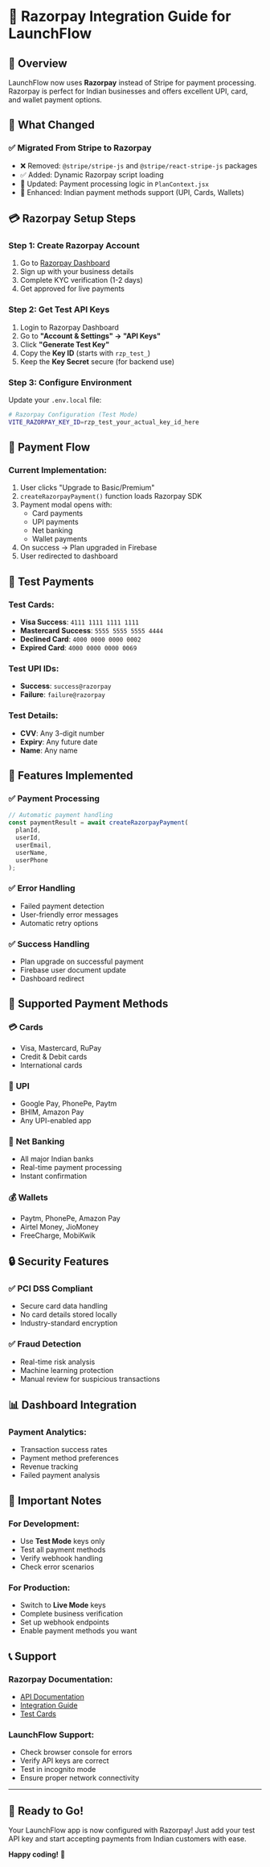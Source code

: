 # 🚀 Razorpay Integration Guide for LaunchFlow

## 🎯 Overview

LaunchFlow now uses **Razorpay** instead of Stripe for payment processing. Razorpay is perfect for Indian businesses and offers excellent UPI, card, and wallet payment options.

## 🔧 What Changed

### ✅ **Migrated From Stripe to Razorpay**

- ❌ Removed: `@stripe/stripe-js` and `@stripe/react-stripe-js` packages
- ✅ Added: Dynamic Razorpay script loading
- 🔄 Updated: Payment processing logic in `PlanContext.jsx`
- 🎨 Enhanced: Indian payment methods support (UPI, Cards, Wallets)

## 💳 Razorpay Setup Steps

### Step 1: Create Razorpay Account

1. Go to [Razorpay Dashboard](https://dashboard.razorpay.com/)
2. Sign up with your business details
3. Complete KYC verification (1-2 days)
4. Get approved for live payments

### Step 2: Get Test API Keys

1. Login to Razorpay Dashboard
2. Go to **"Account & Settings" → "API Keys"**
3. Click **"Generate Test Key"**
4. Copy the **Key ID** (starts with `rzp_test_`)
5. Keep the **Key Secret** secure (for backend use)

### Step 3: Configure Environment

Update your `.env.local` file:

```bash
# Razorpay Configuration (Test Mode)
VITE_RAZORPAY_KEY_ID=rzp_test_your_actual_key_id_here
```

## 🎨 Payment Flow

### Current Implementation:

1. User clicks "Upgrade to Basic/Premium"
2. `createRazorpayPayment()` function loads Razorpay SDK
3. Payment modal opens with:
   - Card payments
   - UPI payments
   - Net banking
   - Wallet payments
4. On success → Plan upgraded in Firebase
5. User redirected to dashboard

## 🧪 Test Payments

### Test Cards:

- **Visa Success**: `4111 1111 1111 1111`
- **Mastercard Success**: `5555 5555 5555 4444`
- **Declined Card**: `4000 0000 0000 0002`
- **Expired Card**: `4000 0000 0000 0069`

### Test UPI IDs:

- **Success**: `success@razorpay`
- **Failure**: `failure@razorpay`

### Test Details:

- **CVV**: Any 3-digit number
- **Expiry**: Any future date
- **Name**: Any name

## 🚀 Features Implemented

### ✅ **Payment Processing**

```javascript
// Automatic payment handling
const paymentResult = await createRazorpayPayment(
  planId,
  userId,
  userEmail,
  userName,
  userPhone
);
```

### ✅ **Error Handling**

- Failed payment detection
- User-friendly error messages
- Automatic retry options

### ✅ **Success Handling**

- Plan upgrade on successful payment
- Firebase user document update
- Dashboard redirect

## 🎯 Supported Payment Methods

### 💳 **Cards**

- Visa, Mastercard, RuPay
- Credit & Debit cards
- International cards

### 📱 **UPI**

- Google Pay, PhonePe, Paytm
- BHIM, Amazon Pay
- Any UPI-enabled app

### 🏦 **Net Banking**

- All major Indian banks
- Real-time payment processing
- Instant confirmation

### 💰 **Wallets**

- Paytm, PhonePe, Amazon Pay
- Airtel Money, JioMoney
- FreeCharge, MobiKwik

## 🔒 Security Features

### ✅ **PCI DSS Compliant**

- Secure card data handling
- No card details stored locally
- Industry-standard encryption

### ✅ **Fraud Detection**

- Real-time risk analysis
- Machine learning protection
- Manual review for suspicious transactions

## 📊 Dashboard Integration

### Payment Analytics:

- Transaction success rates
- Payment method preferences
- Revenue tracking
- Failed payment analysis

## 🚨 Important Notes

### For Development:

- Use **Test Mode** keys only
- Test all payment methods
- Verify webhook handling
- Check error scenarios

### For Production:

- Switch to **Live Mode** keys
- Complete business verification
- Set up webhook endpoints
- Enable payment methods you want

## 📞 Support

### Razorpay Documentation:

- [API Documentation](https://razorpay.com/docs/)
- [Integration Guide](https://razorpay.com/docs/payments/payment-gateway/web-integration/)
- [Test Cards](https://razorpay.com/docs/payments/payment-gateway/test-card-details/)

### LaunchFlow Support:

- Check browser console for errors
- Verify API keys are correct
- Test in incognito mode
- Ensure proper network connectivity

---

## 🎉 Ready to Go!

Your LaunchFlow app is now configured with Razorpay! Just add your test API key and start accepting payments from Indian customers with ease.

**Happy coding!** 🚀
